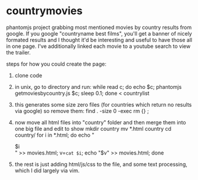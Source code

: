 countrymovies
=============

phantomjs project grabbing most mentioned movies by country results from google.
If you google "countryname best films", you'll get a banner of nicely formated results
and I thought it'd be interesting and useful to have those all in one page.
I've additionally linked each movie to a youtube search to view the trailer. 

steps for how you could create the page:
1) clone code 
2) in unix, go to directory and run:
while read c; do echo $c; phantomjs getmoviesbycountry.js $c; sleep 0.1; done < countrylist
 
3) this generates some size zero files (for countries which return no results via google) so remove them:
find . -size 0 -exec rm {} \;

4) now move all html files into "country" folder and then merge them into one big file and edit to show
mkdir country
mv *.html country
cd country/
for i in *.html; do echo "<div class='country'>$i</div>" >> movies.html; v=`cat $i`; echo "$v" >> movies.html;  done

5) the rest is just adding html/js/css to the file, and some text processing, which I did largely via vim.
